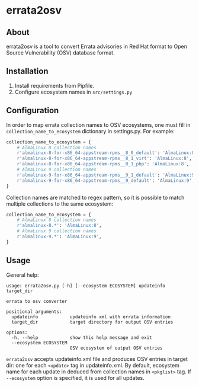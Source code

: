# errata2osv

## About

errata2osv is a tool to convert Errata advisories in Red Hat format to Open Source Vulnerability (OSV)
database format.

## Installation

1. Install requirements from Pipfile.
2. Configure ecosystem names in `src/settings.py`

## Configuration

In order to map errata collection names to OSV ecosystems, one must fill in
`collection_name_to_ecosystem` dictionary in settings.py. For example:

```python
collection_name_to_ecosystem = {
    # AlmaLinux 8 collection names
    r'almalinux-8-for-x86_64-appstream-rpms__8_0_default': 'AlmaLinux:8',
    r'almalinux-8-for-x86_64-appstream-rpms__8_1_virt': 'AlmaLinux:8',
    r'almalinux-8-for-x86_64-appstream-rpms__8_1_php': 'AlmaLinux:8',
    # AlmaLinux 9 collection names
    r'almalinux-9-for-x86_64-appstream-rpms__9_1_default': 'AlmaLinux:9',
    r'almalinux-9-for-x86_64-appstream-rpms__9_default': 'AlmaLinux:9',
}
```

Collection names are matched to regex pattern, so it is possible to match multiple
collections to the same ecosystem:

```python
collection_name_to_ecosystem = {
    # AlmaLinux 8 collection names
    r'almalinux-8.*': 'AlmaLinux:8',
    # AlmaLinux 9 collection names
    r'almalinux-9.*': 'AlmaLinux:9',
}
```

## Usage

General help:

```
usage: errata2osv.py [-h] [--ecosystem ECOSYSTEM] updateinfo target_dir

errata to osv converter

positional arguments:
  updateinfo            updateinfo xml with errata information
  target_dir            target directory for output OSV entries

options:
  -h, --help            show this help message and exit
  --ecosystem ECOSYSTEM
                        OSV ecosystem of output OSV entries
```

`errata2osv` accepts updateinfo.xml file and produces OSV entries in
target dir: one for each `<update>` tag in updateinfo.xml. By default, ecosystem name for
each update in deduced from collection names in `<pkglist>` tag. If `--ecosystem` option is
specified, it is used for all updates.
